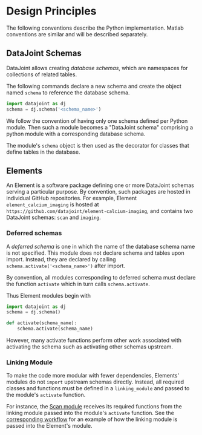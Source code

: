 # Design Principles

The following conventions describe the Python implementation. Matlab conventions are similar and will be described separately.

## DataJoint Schemas

DataJoint allows creating _database schemas_, which are namespaces for collections of related tables.

The following commands declare a new schema and create the object named `schema` to reference the database schema.

```python
import datajoint as dj
schema = dj.schema('<schema_name>')
```

We follow the convention of having only one schema defined per Python module.
Then such a module becomes a "DataJoint schema" comprising a python module with a corresponding database schema.

The module's `schema` object is then used as the decorator for classes that define tables in the database.

## Elements

An Element is a software package defining one or more DataJoint schemas serving a particular purpose.
By convention, such packages are hosted in individual GitHub repositories.
For example, Element `element_calcium_imaging` is hosted at `https://github.com/datajoint/element-calcium-imaging`,
and contains two DataJoint schemas: `scan` and `imaging`.

### Deferred schemas

A _deferred schema_ is one in which the name of the database schema name is not specified.
This module does not declare schema and tables upon import.
Instead, they are declared by calling `schema.activate('<schema_name>')` after import.

By convention, all modules corresponding to deferred schema must declare the function `activate` which in turn calls `schema.activate`.

Thus Element modules begin with

```python
import datajoint as dj
schema = dj.schema()

def activate(schema_name):
	schema.activate(schema_name)
```

However, many activate functions perform other work associated with activating the schema such as activating other schemas upstream.

### Linking Module

To make the code more modular with fewer dependencies, Elements' modules do not `import` upstream schemas directly. 
Instead, all required classes and functions must be defined in a `linking_module` and passed to the module's `activate` function.

For instance, the [Scan module](https://github.com/datajoint/element-calcium-imaging/blob/main/element_calcium_imaging/scan.py) receives
its required functions from the linking module passed into the module's `activate` function.
See the [corresponding workflow](https://github.com/datajoint/workflow-calcium-imaging/blob/main/workflow_calcium_imaging/pipeline.py) for an example of how the linking module is passed into the Element's module.
